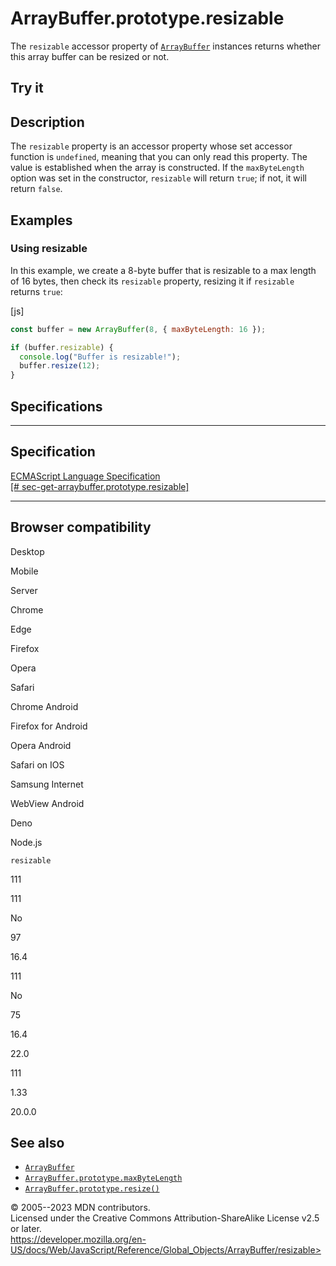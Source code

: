 ArrayBuffer.prototype.resizable
===============================


The `resizable` accessor property of [`ArrayBuffer`](../arraybuffer)
instances returns whether this array buffer can be resized or not.



Try it 
------






Description
-----------


The `resizable` property is an accessor property whose set accessor
function is `undefined`, meaning that you can only read this property.
The value is established when the array is constructed. If the
`maxByteLength` option was set in the constructor, `resizable` will
return `true`; if not, it will return `false`.




Examples
--------



### Using resizable 


In this example, we create a 8-byte buffer that is resizable to a max
length of 16 bytes, then check its `resizable` property, resizing it if
`resizable` returns `true`:



[js]


```js
const buffer = new ArrayBuffer(8, { maxByteLength: 16 });

if (buffer.resizable) {
  console.log("Buffer is resizable!");
  buffer.resize(12);
}
```




Specifications
--------------


  ---------------------------------------------------------------------------------------------------------------------------------------------------
  Specification
  ---------------------------------------------------------------------------------------------------------------------------------------------------
  [ECMAScript Language Specification\
  [\#
  sec-get-arraybuffer.prototype.resizable]](https://tc39.es/ecma262/multipage/structured-data.html#sec-get-arraybuffer.prototype.resizable)

  ---------------------------------------------------------------------------------------------------------------------------------------------------


Browser compatibility 
---------------------




Desktop

Mobile

Server

Chrome

Edge

Firefox

Opera

Safari

Chrome Android

Firefox for Android

Opera Android

Safari on IOS

Samsung Internet

WebView Android

Deno

Node.js

`resizable`

111

111

No

97

16.4

111

No

75

16.4

22.0

111

1.33

20.0.0


See also 
--------


-   [`ArrayBuffer`](../arraybuffer)
-   [`ArrayBuffer.prototype.maxByteLength`](maxbytelength)
-   [`ArrayBuffer.prototype.resize()`](resize)




© 2005--2023 MDN contributors.\
Licensed under the Creative Commons Attribution-ShareAlike License v2.5
or later.\
https://developer.mozilla.org/en-US/docs/Web/JavaScript/Reference/Global_Objects/ArrayBuffer/resizable>

